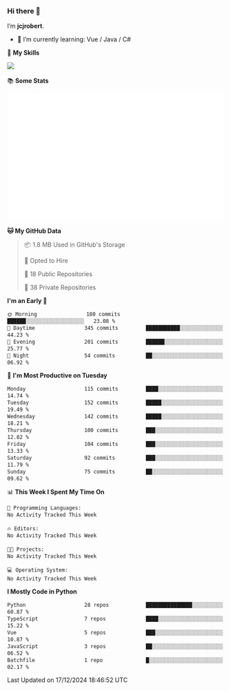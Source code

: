 ### Hi there 👋

I’m **jcjrobert**.

- 🌱 I’m currently learning: Vue / Java / C#

🌟 **My Skills**

![](https://img.shields.io/badge/-Python-3e74a2?style=flat-square&logo=Python&logoColor=fff)

📚 **Some Stats**

![](https://github.com/jcjrobert/github-stats/blob/master/generated/overview.svg)

<!--START_SECTION:waka-->
**🐱 My GitHub Data** 

> 📦 1.8 MB Used in GitHub's Storage 
 > 
> 💼 Opted to Hire
 > 
> 📜 18 Public Repositories 
 > 
> 🔑 38 Private Repositories 
 > 
**I'm an Early 🐤** 

```text
🌞 Morning                180 commits         ██████░░░░░░░░░░░░░░░░░░░   23.08 % 
🌆 Daytime                345 commits         ███████████░░░░░░░░░░░░░░   44.23 % 
🌃 Evening                201 commits         ██████░░░░░░░░░░░░░░░░░░░   25.77 % 
🌙 Night                  54 commits          ██░░░░░░░░░░░░░░░░░░░░░░░   06.92 % 
```
📅 **I'm Most Productive on Tuesday** 

```text
Monday                   115 commits         ████░░░░░░░░░░░░░░░░░░░░░   14.74 % 
Tuesday                  152 commits         █████░░░░░░░░░░░░░░░░░░░░   19.49 % 
Wednesday                142 commits         █████░░░░░░░░░░░░░░░░░░░░   18.21 % 
Thursday                 100 commits         ███░░░░░░░░░░░░░░░░░░░░░░   12.82 % 
Friday                   104 commits         ███░░░░░░░░░░░░░░░░░░░░░░   13.33 % 
Saturday                 92 commits          ███░░░░░░░░░░░░░░░░░░░░░░   11.79 % 
Sunday                   75 commits          ██░░░░░░░░░░░░░░░░░░░░░░░   09.62 % 
```


📊 **This Week I Spent My Time On** 

```text
💬 Programming Languages: 
No Activity Tracked This Week

🔥 Editors: 
No Activity Tracked This Week

🐱‍💻 Projects: 
No Activity Tracked This Week

💻 Operating System: 
No Activity Tracked This Week
```

**I Mostly Code in Python** 

```text
Python                   28 repos            ███████████████░░░░░░░░░░   60.87 % 
TypeScript               7 repos             ████░░░░░░░░░░░░░░░░░░░░░   15.22 % 
Vue                      5 repos             ███░░░░░░░░░░░░░░░░░░░░░░   10.87 % 
JavaScript               3 repos             ██░░░░░░░░░░░░░░░░░░░░░░░   06.52 % 
Batchfile                1 repo              █░░░░░░░░░░░░░░░░░░░░░░░░   02.17 % 
```




 Last Updated on 17/12/2024 18:46:52 UTC
<!--END_SECTION:waka-->
